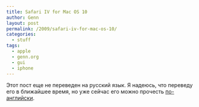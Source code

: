 ```yaml
---
title: Safari IV for Mac OS 10
author: Genn
layout: post
permalink: /2009/safari-iv-for-mac-os-10/
categories:
  - stuff
tags:
  - apple
  - genn.org
  - gui
  - iphone
---
```

Этот пост еще не переведен на русский язык. Я надеюсь, что переведу его в ближайшее время, но уже сейчас его можно прочесть [по-английски][1].

 [1]: /wp-admin/export.php?type=jekyll&#038;lang=ru